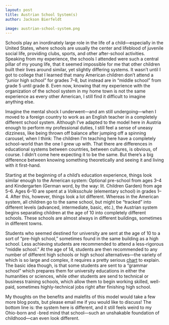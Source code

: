 ```yaml
---
layout: post
title: Austrian School System(s)
author: Jackson Bierfeldt

image: austrian-school-system.png
---
```


Schools play an inordinately large role in the life of a child—especially in the United States, where schools are usually the center and lifeblood of juvenile social life, providing clubs, sports, and other after-school activities. Speaking from my experience, the schools I attended were such a central pillar of my young life, that it seemed impossible for me that other children built their lives around similar, yet slightly differing systems. It wasn’t until I got to college that I learned that many American children don’t attend a “junior high school” for grades 7–8, but instead are in “middle school” from grade 5 until grade 8. Even now, knowing that my experience with the organization of the school system in my home town is not the same experience as every other American, I still find it difficult to imagine anything else.

Imagine the mental shock I underwent—and am still undergoing—when I moved to a foreign country to work as an English teacher in a completely different school system. Although I’ve adapted to the model here in Austria enough to perform my professional duties, I still feel a sense of uneasy dizziness, like being thrown off balance after jumping off a spinning carousel, when I think: The children I’m teaching here have a completely school-world than the one I grew up with. That there are differences in educational systems between countries, between cultures, is obvious, of course. I didn’t come here expecting it to be the same. But there’s a big difference between knowing something theoretically and seeing it and living with it first-hand.

Starting at the beginning of a child’s education experience, things look similar enough to the American system: Optional pre-school from ages 3–4 and Kindergarten (German word, by the way: lit. Children Garden) from age 5–6. Ages 6–10 are spent at a *Volksschule* (elementary school) in grades 1–4. After this, however, things look a lot different. Whereas in the American system, all children go to the same school, but might be “tracked” into different levels (advanced, intermediate, basic, etc.), the Austrian system begins separating children at the age of 10 into completely different schools. These schools are almost always in different buildings, sometimes in different towns.

Students who seemed destined for university are sent at the age of 10 to a sort of “pre-high school,” sometimes found in the same building as a high school. Less achieving students are recommended to attend a less-rigorous “middle school.” At the age of 14, students are then recommended to any number of different high schools or high school alternatives—the variety of which is so large and complex, it requires a pretty serious [chart](http://mavoieproeurope.onisep.fr/de/files/2012/11/autriche_de1.jpg) to explain. The basic idea though, is that some students are sent to a “grammar school” which prepares them for university educations in either the humanities or sciences, while other students are send to technical or business training schools, which allow them to begin working skilled, well-paid, sometimes highly-technical jobs right after finishing high school.

My thoughts on the benefits and malefits of this model would take a few more blog posts, but please email me if you would like to discuss! The bottom line is: the system here is different, and it still feels weird to my Ohio-born and -bred mind that school—such an unshakable foundation of childhood—can even look different.
